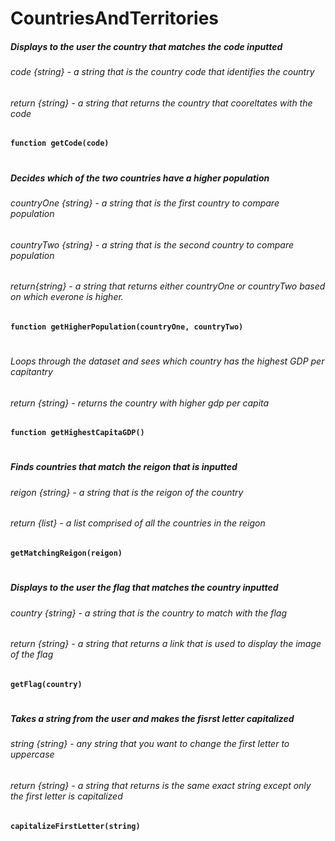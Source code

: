 # CountriesAndTerritories

##### Displays to the user the country that matches the code inputted
###### code {string} - a string that is the country code that identifies the country
###### return {string} - a string that returns the country that cooreltates with the code
**`function getCode(code)`**
#
##### Decides which of the two countries have a higher population
###### countryOne {string} - a string that is the first country to compare population
###### countryTwo {string} - a string that is the second country to compare population
###### return{string} - a string that returns either countryOne or countryTwo based on which everone is higher.
**`function getHigherPopulation(countryOne, countryTwo)`**
#
###### Loops through the dataset and sees which country has the highest GDP per capitantry
###### return {string} - returns the country with higher gdp per capita
**`function getHighestCapitaGDP()`**
#
##### Finds countries that match the reigon that is inputted 
###### reigon {string} - a string that is the reigon of the country 
###### return {list} - a list comprised of all the countries in the reigon
**`getMatchingReigon(reigon)`**
#
##### Displays to the user the flag that matches the country inputted
###### country {string} - a string that is the country to match with the flag 
###### return {string} - a string that returns a link that is used to display the image of the flag
**`getFlag(country)`**
#
##### Takes a string from the user and makes the fisrst letter capitalized
###### string {string} - any string that you want to change the first letter to uppercase
###### return {string} - a string that returns is the same exact string except only the first letter is capitalized
**`capitalizeFirstLetter(string)`**



